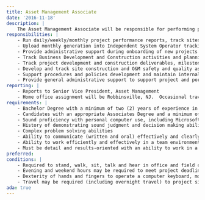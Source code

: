 ```yaml
---
title: Asset Management Associate
date: '2016-11-18'
description: |
    The Asset Management Associate will be responsible for performing project performance monitoring and reporting, supporting project turnover activities from construction to Asset Management, and maintaining project compliance records. As part of Onyx's Asset Management team, the Asset Management Associate will play a pivotal role in executing Onyx's operations and maintenance (O&M), quality assurance, and performance optimization programs. The ideal candidate will possess a basic knowledge of solar photovoltaic power generation projects and experience in energy asset management. 
responsibilities: |
    - Run daily/weekly/monthly project performance reports, track sites with zero production, and manage outage conditions with third-party site O&M providers 
    - Upload monthly generation into Independent System Operator tracking systems for solar renewable energy credits administration and support registration of newly commissioned power generation sites  
    - Provide administrative support during onboarding of new projects into Onyx's remote monitoring tool, including coordination of documentation, accounts details, and contracts for new projects 
    - Track Business Development and Construction activities and planning to support design, equipment selection, construction, and commissioning monitoring, as well as O&M scope development, vendor selection, and contract development 
    - Track project development and construction deliverables, milestones, and turnover to Asset Management through the construction Final Acceptance milestone 
    - Develop and track site construction and O&M safety and quality assurance performance reporting, including tracking of key performance indicators as well as supporting audits and resolution of associated action items 
    - Support procedures and policies development and maintain internal compliance documentation for asset management programs associated with Onyx project portfolio cybersecurity, industry standards compliance, and other regulatory requirements  
    - Provide general administrative support to support project and portfolio requirements.
reporting: |
    - Reports to Senior Vice President, Asset Management 
    - Home office assignment will be Robbinsville, NJ.  Occasional travel to Onyx's New York City, NY corporate headquarters may be required, with advanced notice, to complete work assignments 
requirements: |
    - Bachelor Degree with a minimum of two (2) years of experience in solar power generation (preferred), wind or other alternative power generation, or conventional power generation industries 
    - Candidates with an appropriate Associates Degree and a minimum of four (4) years of qualifying experience will also be considered for this positions 
    - Sound proficiency with personal computer use, including Microsoft Office software suite (Outlook, Excel, Word, PowerPoint, and Project) 
    - History of demonstrating sound judgment and decision making ability 
    - Complex problem solving abilities 
    - Ability to communicate (written and oral) effectively and clearly in a professional work environment 
    - Ability to work efficiently and effectively in a team environment as well as independently 
    - Must be detail and results-oriented with an ability to work in a cross-functional, fast paced and constantly evolving environment as well as extended hours, as required 
preferred:
conditions: |
    - Required to stand, walk, sit, talk and hear in office and field construction environments.  Reasonable accommodations may be made to enable individuals with disabilities to perform essential functions. 
    - Evening and weekend hours may be required to meet project deadlines 
    - Dexterity of hands and fingers to operate a computer keyboard, mouse, and other devices and objects  
    - Travel may be required (including overnight travel) to project sites, vendor offices and other Onyx office locations
ada: true 
---
```

